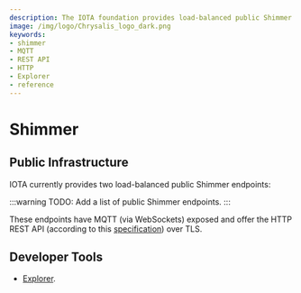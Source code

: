 ```yaml
---
description: The IOTA foundation provides load-balanced public Shimmer endpoints where MQTT and the HTTP REST API are enabled. 
image: /img/logo/Chrysalis_logo_dark.png
keywords:
- shimmer
- MQTT
- REST API
- HTTP
- Explorer
- reference
---
```

# Shimmer

## Public Infrastructure

IOTA currently provides two load-balanced public Shimmer endpoints:

:::warning
TODO: Add a list of public Shimmer endpoints.
:::

These endpoints have MQTT (via WebSockets) exposed and offer the HTTP REST API (according to this [specification](https://studio.asyncapi.com/?url=https://raw.githubusercontent.com/iotaledger/tips/stardust-event-api/tips/TIP-0028/event-api.yml))
over TLS.

## Developer Tools

- [Explorer](https://explorer.iota.org/shimmer).

